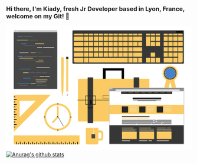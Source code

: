 ### Hi there, I'm Kiady, fresh Jr Developer based in Lyon, France, welcome on my Git! 👋
![Cover](https://github.com/Kiady9/Kiady9/blob/main/Git_README_img/Git_Banner_1280.png)
[![Anurag's github stats](https://github-readme-stats.vercel.app/api?username=Kiady9&theme=blue-green)](https://github.com/anuraghazra/github-readme-stats)
